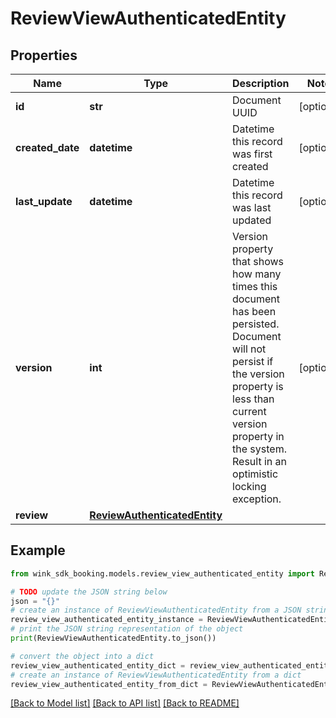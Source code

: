 # ReviewViewAuthenticatedEntity


## Properties

Name | Type | Description | Notes
------------ | ------------- | ------------- | -------------
**id** | **str** | Document UUID | [optional] 
**created_date** | **datetime** | Datetime this record was first created | [optional] 
**last_update** | **datetime** | Datetime this record was last updated | [optional] 
**version** | **int** | Version property that shows how many times this document has been persisted. Document will not persist if the version property is less than current version property in the system. Result in an optimistic locking exception. | [optional] 
**review** | [**ReviewAuthenticatedEntity**](ReviewAuthenticatedEntity.md) |  | 

## Example

```python
from wink_sdk_booking.models.review_view_authenticated_entity import ReviewViewAuthenticatedEntity

# TODO update the JSON string below
json = "{}"
# create an instance of ReviewViewAuthenticatedEntity from a JSON string
review_view_authenticated_entity_instance = ReviewViewAuthenticatedEntity.from_json(json)
# print the JSON string representation of the object
print(ReviewViewAuthenticatedEntity.to_json())

# convert the object into a dict
review_view_authenticated_entity_dict = review_view_authenticated_entity_instance.to_dict()
# create an instance of ReviewViewAuthenticatedEntity from a dict
review_view_authenticated_entity_from_dict = ReviewViewAuthenticatedEntity.from_dict(review_view_authenticated_entity_dict)
```
[[Back to Model list]](../README.md#documentation-for-models) [[Back to API list]](../README.md#documentation-for-api-endpoints) [[Back to README]](../README.md)


